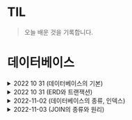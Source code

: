 # TIL

>오늘 배운 것을 기록합니다.

# 데이터베이스

<details>
  <summary>2022 10 31 (데이터베이스의 기본)</summary>
<pre>

# 데이터베이스(DataBase)

데이터베이스는 일정한 규칙, 혹은 규약을 통해 구조화되어 저장되는 데이터의 모음입니다.
해당 데이터베이스를 제어, 관리하는 통합 시스템을 DBMS(DataBase Management System)
라고 합니다.

## 1. 엔티티(entity)

엔티티는 사람, 장소, 물건, 사건 등 여러 개의 속성을 지닌 명사를 의미합니다.
예를 들어 회원이라는 엔티티가 있다면 회원은 이름, 아이디, 주소 등의 속성을
갖습니다.

## 2. 릴레이션(relation)

데이터베이스에서 정보를 구분하여 저장하는 기본 단위로 엔티티에 관한 데이터를
데이터베이스는 릴레이션 하나에 담아서 관리합니다.
MYSQL등의 관계형 데이터베이스에서는 '테이블'이라고 하며 MongoDB등의 NoSQL 에서는 '컬렉션'
이라고 합니다.

### 2-1 데이터베이스의 구조

관계형 데이터베이스 : 레코드-테이블-데이터베이스
NoSQL 데이터베이스 : 도큐먼트-컬렉션-데이터베이스

## 3. 속성(attribute)

릴레이션에서 관리하는 구체적이며 고유한 이름을 갖는 정보로 서비스의 요구 사항을
기반으로 관리해야 할 필요가 있는 속성들만 엔티티의 속성이 됩니다.

## 4. 도메인(domain)

릴레이션에 포함된 각각의 속성들이 가질 수 있는 값의 집합을 말합니다.
예를 들어 성별이라는 속성이 있다면 이 속성이 가질 수 있는 값은 {남, 여}라는 집합이
됩니다.

## 5. 필드와 레코드

앞에서 설명한 것들을 기반으로 데이터베이스에서 필드와 레코드로 구성된 테이블을
만들 수 있습니다.

회원이란 엔티티는 member라는 테이블(릴레이션)로 속성인 이름, 아이디 등을 가지고 있으며 
name, ID, address 등의 필드를 가집니다.
이 테이블에 쌓이는 행(row) 단위의 데이터를 레코드(튜플)라고 합니다.

### 5-1 필드 타입

필드는 타입을 가지며 숫자 타입, 날짜 타입, 문자 타입 등이 있습니다.

## 6. 관계

데이터베이스에 테이블은 하나만 있는 것이 아닙니다. 여러 개의 테이블이 있고 이러한
테이블은 서로의 관계가 정의되어 있습니다. 이러한 관계를 관계화살표로 나타냅니다.

![image](https://user-images.githubusercontent.com/105253684/198938688-fc1ec943-b531-49ea-aa4d-0369a0f56a55.png)

### 6-1 1:1 관계

예를 들어 유저당 유저 이메일은 하나라면, 이 경우 1:1관계가 됩니다.

### 6-2 1:N 관계(일대다관계)

쇼핑몰 운영 중 한 유저당 여러 개의 상품을 장바구니에 넣을 수 있다.
이 경우 1:N 관계가 됩니다. 물론 하나도 넣지 않는 0개의 경우도 있으니 화살표를
통해 표현해야합니다.

### 6-3 N:M 관계(다대다관계)

학생과 강의 관계를 정의한다고 가정하면 학생도 강의를 많이 들을 수 있고, 강의도
여러 명의 학생을 포함할 수 있습니다. 이 경우 N:M 관계가 됩니다.
다대다관계는 두 테이블을 직접적으로 연결해서 구축하지는 않고 1:N,1:M이라는 관계를
갖는 테이블 두 개로 나눠서 설정합니다.

## 7. 키

테이블 간의 관계를 더 명확하게 하고 테이블 자체의 인덱스를 위해 설정된 장치로 
기본키, 외래키, 후보키, 슈퍼키, 대체키가 있습니다.

![image](https://user-images.githubusercontent.com/105253684/198939022-5603a149-a545-48f8-a593-fdbf05952242.png)

키들은 앞의 그림과 같은 관계를 가집니다. 슈퍼키는 유일성이 있고 그 안에 포함된
후보키는 최소성까지 갖춘 키입니다. 후보키 중에서 기본키로 선택되지 못한 키는
대체키가 됩니다. 
유일성이란 중복되는 값이 없는 것을 말하며, 최소성은 필드를 조합하지 않고 최소
필드만 써서 키를 형성할 수 있는 것을 말합니다.

### 7-1 기본키

기본키(Primary Key)는 줄여 PK라고 부르며, 유일성과 최소성을 만족하는 키입니다.
물론 {ID, name} 등 복합키를 기본키로 설정할 수 있지만 그렇게 되면 최소성을 만족
하지 않습니다.
기본키는 자연키 또는 인조키 중에 골라 설정합니다.

자연키 : 중복되지 않는 것을 '자연스레' 뽑다가 나오는 키
인조키 : mysql에 auto increment 등 같이 인위적으로 생성한 키

### 7-2 외래키

외래키(Foreign Key)는 FK라고도 하며, 다른테이블의 기본키를 그대로 참조하는
값으로 개체와의 관계를 식별하는 데 사용합니다.
외래키는 중복되어도 괜찮습니다.

### 7-3 후보키

후보키(Candidate Key)는 기본키가 될 수 있는 후보들이며 유일성과 최소성을
동시에 만족하는 키입니다.

### 7-4 대체키

대체키(Alternate Key)는 후보키가 두 개 이상일 경우 어느 하나를 기본키로
지정하고 남은 후보키들을 말합니다.

### 7-5 슈퍼키

슈퍼키(Super Key)는 각 레코드를 유일하게 식별할 수 있는 유일성을 갖춘 키입니다.

</pre>
</details>

<details>
  <summary>2022 10 31 (ERD와 트랜잭션)</summary>
<pre>

# 1. ERD(Entity Relationship Diagram)
ERD는 데이터베이스를 구축할 때 가장 기초적인 뼈대 역할을 하며, 릴레이션 간의 관계들을 정의한 것입니다.
서비스 구축 시 가장 먼저 신경 써야 할 부분이며, 이 부분을 넘어가면 단단하지 않은 골조로 건물을 짓는 것이
나 다름없습니다.

## 1-1 중요성
시스템의 요구 사항을 기반으로 작성되며 이 ERD를 기반으로 데이터베이스를 구축합니다. 데이터베이스를 구축한
이후에도 디버깅 또는 비즈니스 프로세스 재설계가 필요한 경우에 설계도 역할을 담당하기도 합니다.

## 1-2 정규화 과정
릴레이션간의 잘못된 종속 관계로 인해 데이터베이스 이상 현상이 일어나서 이를 해결하거나, 저장 공간을
효율적으로 사용하기 위해 릴레이션을 여러 개로 분리 하는 과정입니다.

---

# 2. 트랜잭션
데이터베이스에서 하나의 논리적 기능을 수행하기 위한 작업의 단위를 말하며 데이터베이스에 접근하는 방법은
쿼리이므로, 즉 여러 개의 쿼리들을 하나로 묶는 단위를 말합니다.
트랜잭션의 특징으로 원자성, 일관성, 독립성, 지속성이 있으며 이를 한꺼번에 ACID 특징이라고 합니다.

## 2-1 원자성(atomicity)
트랜잭션과 관련된 일이 모두 수행되었거나 되지 않았거나를 보장하는 특징입니다.

## 2-2 일관성(consistency)
'허용된 방식'으로만 데이터를 변경해야 하는 것을 의미합니다. 데이터베이스에 기록된 모든 데이터는 여러 가지
조건, 규칙에 따라 유효함을 가져야 합니다.

## 2-3 격리성(isolation)
트랜잭션 수행 시 서로 끼어들지 못하는 것을 말합니다. 복수의 병렬 트랜잭션은 서로 격리되어 마치 순차적으로
실행되는 것처럼 작동되어야 하고, 데이터베이스는 여러 사용자가 같은 데이터에 접근할 수 있어야 합니다.

## 2-4 지속성(durability)
성공적으로 수행된 트랜잭션은 영원히 반영되어야 하는 것을 의미합니다. 이는 데이터베이스에 시스템 장애가
발생해도 원래 상태로 복구하는 회복 기능이 있어야 함을 뜻하며, 데이터베이스는 이를 위해 체크섬, 저널링,
롤백 등의 기능을 제공합니다.

</pre>
</details>


<details>
  <summary>2022-11-02 (데이터베이스의 종류, 인덱스)</summary>
<pre>

# 1. 데이터베이스의 종류

![image](https://user-images.githubusercontent.com/105253684/199386413-67bb061c-518b-46a5-8184-3029cd1b68de.png)

## 1-1 관계형 데이터베이스
관계형 데이터베이스(RDBMS)는 행과 열을 가지는 표 형식 데이터를 저장하는 형태의 데이터베이스를 가리키며
SQL이라는 언어를 써서 조작합니다.
대표적으로 MYSQL, PostgreSQL, 오라클, MSSQL 등이 있습니다.

## 1-2 NoSQL(Not only SQL)
NoSQL은 Not only SQL 이라는 슬로건에서 생겨난 데이터베이스입니다. SQL(Structured Query Language(구조화된 쿼리 언어))
를 사용하지 않는 데이터베이스를 말합니다.
대표적으로 MongoDB와 redis 등이 있습니다.

## 1-3 관계형 데이터베이스와 NoSQL의 차이점
* 데이터 저장 방식
관계형은 SQL을 이용해 테이블에 저장하며 미리 작성된 스키마를 기반으로 정해진 형식에 맞게 데이터를 저장한다.
NoSQL은 key-value, document, wide-column, graph 등의 방식으로 데이터를 저장한다.
* 스키마의 형태
관계형은 고정된 형식의 스키마를 사용 NoSQL은 관계형보다 동적으로 스키마의 형태를 관리할 수 있다.
* 쿼리
관계형은 구조화된 쿼리 언어를 사용하여 형식과 테이블간의 관계에 맞춰 데이터를 요청해야하지만, NoSQL은 데이터 그룹
자체를 조회하는 것에 초점을 둬 구조화 되지 않은 쿼리 언어로도 데이터 요청이 가능하다.
* 확장성
관계형은 수직적으로 확장하지만, NoSQL은 수평적으로 확장한다.

---

# 2. 인덱스
데이터를 빠르게 찾을 수 있는 하나의 장치입니다. 예를 들어 책의 마지막 장에 있는 찾아보기를 생각하면 됩니다.

## 2-1 인덱스를 사용하는 이유 (장점)
인덱스의 가장 큰 특징은 데이터들이 정렬이 되어있다는 점. 이 특징으로 인해 조건 검색이라는 영역에서 굉장한 장점이
됩니다.

## 2-2 인텍스를 사용하면 무조건 효율이 좋을까? (단점)
인덱스의 장점은 그에 따른 부작용도 있습니다. 가장 큰 문제점은 정렬된 상태를 계속 유지시켜줘야 한다는 점.
그렇기에 레코드 내에 데이터 값이 바뀌는 부분이라면 악영향을 미칩니다.

## 2-3 인덱스의 구조
여러 가지 유형이 있지만 그중에서도 가장 많이 사용하는 인덱스의 구조는 밸런스드 트리 인덱스 구조(B-TREE)입니다.
B-TREE구조는 대부분의 DBMS에서 특히 중점적으로 사용하고 있는 가장 보편적인 인덱스입니다.

![image](https://user-images.githubusercontent.com/105253684/199397782-b1d2ad0f-b104-4135-865e-3b33c914f9c3.png)

구조는 위와 같이 Root(기준) / Branch(중간) / Leaf(말단) Node로 구성되며 계층적 구조를 갖습니다.

</pre>
</details>


<details>
  <summary>2022-11-03 (JOIN의 종류와 원리)</summary>
<pre>

# 1. JOIN 이란?
하나의 테이블이 아닌 두 개 이상의 테이블을 묶어서 하나의 결과물을 만드는 것을 말합니다.
MySQL에서는 JOIN이라는 쿼리로, MongoDB에서는 lookup이라는 쿼리로 이를 처리할 수 있습니다.
조인의 종류 중 대표적인 내부 조인, 왼쪽 조인, 오른쪽 조인, 합집합 조인이 있습니다.

## 1-1 JOIN의 종류

![image](https://user-images.githubusercontent.com/105253684/199636283-6a4c8e0e-8ab3-4958-8d92-1618d1218e9c.png)

앞의 그림처럼 두 테이블 간의 교집합이 있다고 할 때, 다음과 같은 네 가지 조인이 있습니다.

* 내부조인(inner join) : 왼쪽 테이블과 오른쪽 테이블의 두 행이 모두 일치하는 행이 있는 부분만 표기합니다.(교집합)
* 왼쪽조인(left outer join) : 왼쪽 테이블의 모든 행이 결과 테이블에 표기됩니다.
* 오른쪽 조인(right outer join) : 오른쪽 테이블의 모든 행이 결과 테이블에 표기됩니다.
* 합집합 조인(full outer join) : 두 개의 테이블을 기반으로 조인 조건에 만족하지 않는 행까지 모두 표기합니다.

# 2. JOIN의 원리
앞서 설명한 조인은 조인의 원리를 기반으로 조인 작업이 이루어집니다. 조인의 원리는
중첩 루프 조인, 정렬 병합 조인, 해시 조인이 있습니다.

## 2-1 중첩 루프 조인
중첩 루프 조인은 중첩 for 문과 같은 원리로 조건에 맞는 조인을 하는 방법이며, 랜덤 접근에 대한
비용이 많이 증가하므로 대용량의 테이블에서는 사용하지 않습니다.

## 2-2 정렬 병합 조인
각각의 테이블을 조인할 필드 기준으로 정렬하고 정렬이 끝난 이후에 조인 작업을 수행하는 조인입니다.
조인할 때 쓸 적절한 인덱스가 없고 대용량의 테이블들을 조인하고 조인 조건으로 <,>등 
범위 비교 연산자가 있을 때 씁니다.

## 2-3 해시 조인
해시 테이블을 기반으로 조인하는 방법입니다. 두 개의 테이블을 조인한다고 했을 때 하나의 테이블이 
메모리에 온전히 들어간다면 보통 중첩 루프 조인보다 더 효율적입니다. 또한, 동등(=)조인에서만 사용
할 수 있습니다.

</pre>
</details>